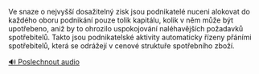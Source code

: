 
Ve snaze o nejvyšší dosažitelný zisk jsou podnikatelé nuceni alokovat do každého oboru podnikání pouze tolik kapitálu, kolik v něm může být upotřebeno, aniž by to ohrozilo uspokojování naléhavějších požadavků spotřebitelů. Takto jsou podnikatelské aktivity automaticky řízeny přáními spotřebitelů, která se odrážejí v cenové struktuře spotřebního zboží.

[🔊 Poslechnout audio](/data/7-paragraphs/audio/chapter_61/para_004-Ve-snaze-o-nejvy-dosaiteln-zisk-jsou-podnikat.mp3)
